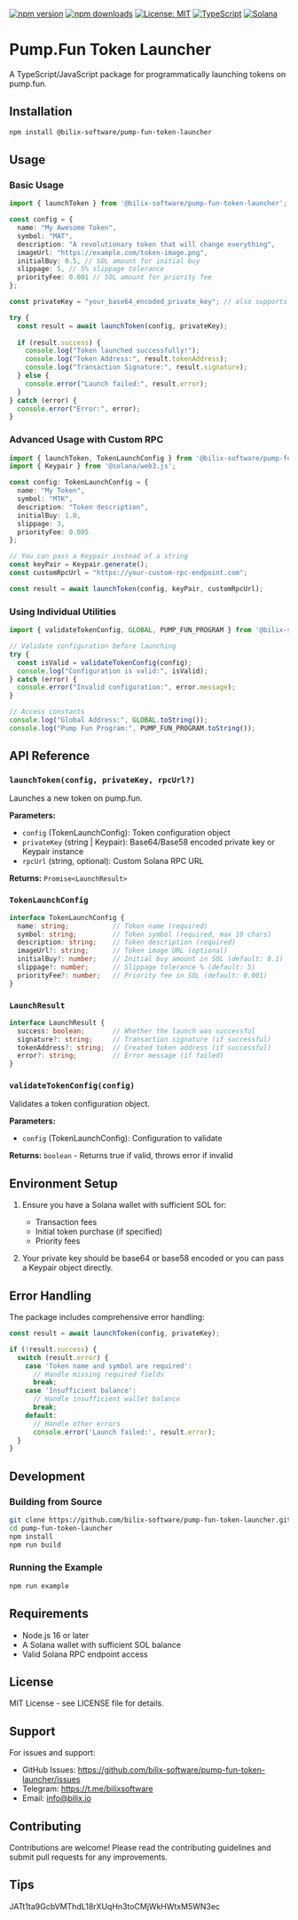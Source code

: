 [![npm version](https://badge.fury.io/js/pump-fun-token-launcher.svg)](https://badge.fury.io/js/pump-fun-token-launcher)
[![npm downloads](https://img.shields.io/npm/dm/pump-fun-token-launcher.svg)](https://www.npmjs.com/package/pump-fun-token-launcher)
[![License: MIT](https://img.shields.io/badge/License-MIT-yellow.svg)](https://opensource.org/licenses/MIT)
[![TypeScript](https://img.shields.io/badge/TypeScript-Ready-blue.svg)](https://www.typescriptlang.org/)
[![Solana](https://img.shields.io/badge/Solana-Compatible-purple.svg)](https://solana.com/)

# Pump.Fun Token Launcher

A TypeScript/JavaScript package for programmatically launching tokens on pump.fun.

## Installation

```bash
npm install @bilix-software/pump-fun-token-launcher
```

## Usage

### Basic Usage

```typescript
import { launchToken } from '@bilix-software/pump-fun-token-launcher';

const config = {
  name: "My Awesome Token",
  symbol: "MAT",
  description: "A revolutionary token that will change everything",
  imageUrl: "https://example.com/token-image.png",
  initialBuy: 0.5, // SOL amount for initial buy
  slippage: 5, // 5% slippage tolerance
  priorityFee: 0.001 // SOL amount for priority fee
};

const privateKey = "your_base64_encoded_private_key"; // also supports base58

try {
  const result = await launchToken(config, privateKey);
  
  if (result.success) {
    console.log("Token launched successfully!");
    console.log("Token Address:", result.tokenAddress);
    console.log("Transaction Signature:", result.signature);
  } else {
    console.error("Launch failed:", result.error);
  }
} catch (error) {
  console.error("Error:", error);
}
```

### Advanced Usage with Custom RPC

```typescript
import { launchToken, TokenLaunchConfig } from '@bilix-software/pump-fun-token-launcher';
import { Keypair } from '@solana/web3.js';

const config: TokenLaunchConfig = {
  name: "My Token",
  symbol: "MTK",
  description: "Token description",
  initialBuy: 1.0,
  slippage: 3,
  priorityFee: 0.005
};

// You can pass a Keypair instead of a string
const keyPair = Keypair.generate();
const customRpcUrl = "https://your-custom-rpc-endpoint.com";

const result = await launchToken(config, keyPair, customRpcUrl);
```

### Using Individual Utilities

```typescript
import { validateTokenConfig, GLOBAL, PUMP_FUN_PROGRAM } from '@bilix-software/pump-fun-token-launcher';

// Validate configuration before launching
try {
  const isValid = validateTokenConfig(config);
  console.log("Configuration is valid:", isValid);
} catch (error) {
  console.error("Invalid configuration:", error.message);
}

// Access constants
console.log("Global Address:", GLOBAL.toString());
console.log("Pump Fun Program:", PUMP_FUN_PROGRAM.toString());
```

## API Reference

### `launchToken(config, privateKey, rpcUrl?)`

Launches a new token on pump.fun.

**Parameters:**
- `config` (TokenLaunchConfig): Token configuration object
- `privateKey` (string | Keypair): Base64/Base58 encoded private key or Keypair instance
- `rpcUrl` (string, optional): Custom Solana RPC URL

**Returns:** `Promise<LaunchResult>`

### `TokenLaunchConfig`

```typescript
interface TokenLaunchConfig {
  name: string;           // Token name (required)
  symbol: string;         // Token symbol (required, max 10 chars)
  description: string;    // Token description (required)
  imageUrl?: string;      // Token image URL (optional)
  initialBuy?: number;    // Initial buy amount in SOL (default: 0.1)
  slippage?: number;      // Slippage tolerance % (default: 5)
  priorityFee?: number;   // Priority fee in SOL (default: 0.001)
}
```

### `LaunchResult`

```typescript
interface LaunchResult {
  success: boolean;       // Whether the launch was successful
  signature?: string;     // Transaction signature (if successful)
  tokenAddress?: string;  // Created token address (if successful)
  error?: string;         // Error message (if failed)
}
```

### `validateTokenConfig(config)`

Validates a token configuration object.

**Parameters:**
- `config` (TokenLaunchConfig): Configuration to validate

**Returns:** `boolean` - Returns true if valid, throws error if invalid

## Environment Setup

1. Ensure you have a Solana wallet with sufficient SOL for:
   - Transaction fees
   - Initial token purchase (if specified)
   - Priority fees

2. Your private key should be base64 or base58 encoded or you can pass a Keypair object directly.

## Error Handling

The package includes comprehensive error handling:

```typescript
const result = await launchToken(config, privateKey);

if (!result.success) {
  switch (result.error) {
    case 'Token name and symbol are required':
      // Handle missing required fields
      break;
    case 'Insufficient balance':
      // Handle insufficient wallet balance
      break;
    default:
      // Handle other errors
      console.error('Launch failed:', result.error);
  }
}
```

## Development

### Building from Source

```bash
git clone https://github.com/bilix-software/pump-fun-token-launcher.git
cd pump-fun-token-launcher
npm install
npm run build
```

### Running the Example

```bash
npm run example
```

## Requirements

- Node.js 16 or later
- A Solana wallet with sufficient SOL balance
- Valid Solana RPC endpoint access

## License

MIT License - see LICENSE file for details.

## Support

For issues and support:
- GitHub Issues: https://github.com/bilix-software/pump-fun-token-launcher/issues
- Telegram: https://t.me/bilixsoftware
- Email: info@bilix.io

## Contributing

Contributions are welcome! Please read the contributing guidelines and submit pull requests for any improvements.

## Tips
JATt1ta9GcbVMThdL18rXUqHn3toCMjWkHWtxM5WN3ec

